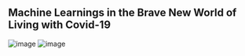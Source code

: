 ## Machine Learnings in the Brave New World of Living with Covid-19
![image](https://user-images.githubusercontent.com/89948865/166318657-9897e176-9e28-4de7-9e0d-440d46380d58.png)
![image](https://user-images.githubusercontent.com/89948865/166318967-e6316df7-7d36-4654-b5da-db85c0008cac.png)

